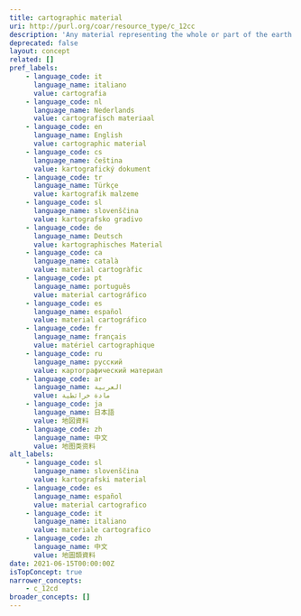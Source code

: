 ```yaml
---
title: cartographic material
uri: http://purl.org/coar/resource_type/c_12cc
description: 'Any material representing the whole or part of the earth or any celestial body at any scale. Cartographic materials include two- and three-dimensional maps and plans (including maps of imaginary places); aeronautical, navigational, and celestial charts; atlases; globes; block diagrams; sections; aerial photographs with a cartographic purpose; bird''s-eye views (map views), etc. [Source: http://www.loc.gov/marc/cfmap.html]'
deprecated: false
layout: concept
related: []
pref_labels:
    - language_code: it
      language_name: italiano
      value: cartografia
    - language_code: nl
      language_name: Nederlands
      value: cartografisch materiaal
    - language_code: en
      language_name: English
      value: cartographic material
    - language_code: cs
      language_name: čeština
      value: kartografický dokument
    - language_code: tr
      language_name: Türkçe
      value: kartografik malzeme
    - language_code: sl
      language_name: slovenščina
      value: kartografsko gradivo
    - language_code: de
      language_name: Deutsch
      value: kartographisches Material
    - language_code: ca
      language_name: català
      value: material cartogràfic
    - language_code: pt
      language_name: português
      value: material cartográfico
    - language_code: es
      language_name: español
      value: material cartográfico
    - language_code: fr
      language_name: français
      value: matériel cartographique
    - language_code: ru
      language_name: русский
      value: картографический материал
    - language_code: ar
      language_name: العربية
      value: مادة خرائطية
    - language_code: ja
      language_name: 日本語
      value: 地図資料
    - language_code: zh
      language_name: 中文
      value: 地图类资料
alt_labels:
    - language_code: sl
      language_name: slovenščina
      value: kartografski material
    - language_code: es
      language_name: español
      value: material cartografico
    - language_code: it
      language_name: italiano
      value: materiale cartografico
    - language_code: zh
      language_name: 中文
      value: 地圖類資料
date: 2021-06-15T00:00:00Z
isTopConcept: true
narrower_concepts:
    - c_12cd
broader_concepts: []
---
```


